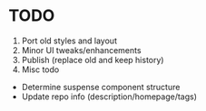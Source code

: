# TODO

1. Port old styles and layout
2. Minor UI tweaks/enhancements
3. Publish (replace old and keep history)
4. Misc todo

- Determine suspense component structure
- Update repo info (description/homepage/tags)
